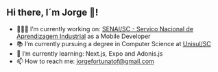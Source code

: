 ## Hi there, I´m Jorge 👋!

- 👨🏻‍💻 I’m currently working on: [SENAI/SC - Serviço Nacional de Aprendizagem Industrial](https://www.linkedin.com/school/senai-sc/mycompany/) as a Mobile Developer
- 📚 I’m currently pursuing a degree in Computer Science at [Unisul/SC](https://www.unisul.br/)
- 🌱 I’m currently learning: Next.js, Expo and Adonis.js
- 📫 How to reach me: jorgefortunatof@gmail.com

<!-- ### Languages and Tools

<p style="text-align: center;">
<img src="https://raw.githubusercontent.com/github/explore/80688e429a7d4ef2fca1e82350fe8e3517d3494d/topics/javascript/javascript.png" alt="Javascript" height="40" style="vertical-align:top; margin:4px">
<img src="https://raw.githubusercontent.com/github/explore/80688e429a7d4ef2fca1e82350fe8e3517d3494d/topics/visual-studio-code/visual-studio-code.png" alt="VS Code" height="40" style="vertical-align:top; margin:4px">
</p>
 -->
